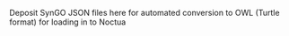 Deposit SynGO JSON files here for automated conversion to OWL (Turtle format) for loading in to Noctua
